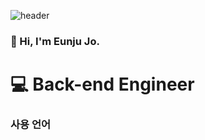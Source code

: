 ![header](https://capsule-render.vercel.app/api?type=slice&color=auto&height=250&section=header&text=EunJu's%20Github&fontSize=80)
### 👋 Hi, I'm Eunju Jo. 
# 💻 Back-end Engineer

### 사용 언어
